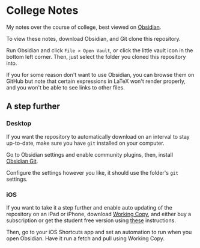 # College Notes

My notes over the course of college, best viewed on [Obsidian](https://www.obsidian.md).

To view these notes, download Obsidian, and Git clone this repository.

Run Obsidian and click `File > Open Vault`, or click the little vault icon in the bottom left corner. Then, just select the folder you cloned this repository into.

If you for some reason don't want to use Obsidian, you can browse them on GitHub but note that certain expressions in LaTeX won't render properly, and you won't be able to see links to other files.

## A step further

### Desktop

If you want the repository to automatically download on an interval to stay up-to-date, make sure you have `git` installed on your computer.

Go to Obsidian settings and enable community plugins, then, install [Obsidian Git](https://obsidian/plugins?id=obsidian-git).

Configure the settings however you like, it should use the folder's `git` settings.

### iOS

If you want to take it a step further and enable auto updating of the repository on an iPad or iPhone, download [Working Copy](https://workingcopy.app/), and either buy a subscription or get the student free version using [these](https://workingcopy.app/education/) instructions.

Then, go to your iOS Shortcuts app and set an automation to run when you open Obsidian. Have it run a fetch and pull using Working Copy.
